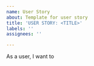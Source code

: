 ```yaml
---
name: User Story
about: Template for user story
title: 'USER STORY: <TITLE>'
labels: ''
assignees: ''

---
```


As a user, I want to
